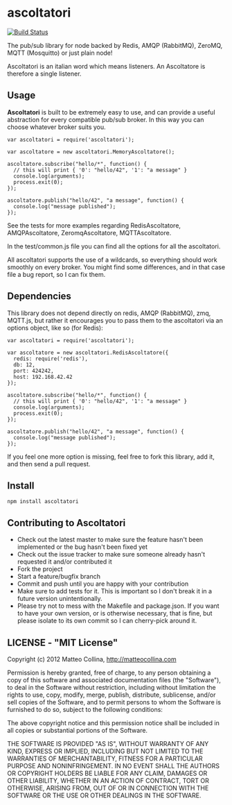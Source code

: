 ascoltatori
===========

[![Build
Status](https://travis-ci.org/mcollina/ascoltatori.png)](https://travis-ci.org/mcollina/ascoltatori)

The pub/sub library for node backed by Redis, AMQP (RabbitMQ), ZeroMQ,
MQTT (Mosquitto) or just plain node!

Ascoltatori is an italian word which means listeners.
An Ascoltatore is therefore a single listener.

## Usage

__Ascoltatori__ is built to be extremely easy to use, and can provide a
useful abstraction for every compatible pub/sub broker.
In this way you can choose whatever broker suits you.

```
var ascoltatori = require('ascoltatori');

var ascoltatore = new ascoltatori.MemoryAscoltatore();

ascoltatore.subscribe("hello/*", function() {
  // this will print { '0': "hello/42", '1': "a message" }
  console.log(arguments); 
  process.exit(0);
});

ascoltatore.publish("hello/42", "a message", function() {
  console.log("message published");
});

```

See the tests for more examples regarding RedisAscoltatore,
AMQPAscoltatore, ZeromqAscoltatore, MQTTAscoltatore.

In the test/common.js file you can find all the options for
all the ascoltatori.

All ascoltatori supports the use of a wildcards, so everything
should work smoothly on every broker.
You might find some differences, and in that case file a bug
report, so I can fix them.

## Dependencies

This library does not depend directly on redis, AMQP (RabbitMQ),
zmq, MQTT.js, but rather it encourages you to pass them to the
ascoltatori via an options object, like so (for Redis):

```
var ascoltatori = require('ascoltatori');

var ascoltatore = new ascoltatori.RedisAscoltatore({
  redis: require('redis'),
  db: 12,
  port: 424242,
  host: 192.168.42.42
});

ascoltatore.subscribe("hello/*", function() {
  // this will print { '0': "hello/42", '1': "a message" }
  console.log(arguments); 
  process.exit(0);
});

ascoltatore.publish("hello/42", "a message", function() {
  console.log("message published");
});

```

If you feel one more option is missing, feel free to fork this library,
add it, and then send a pull request.

## Install

```
npm install ascoltatori
```

## Contributing to Ascoltatori

* Check out the latest master to make sure the feature hasn't been
  implemented or the bug hasn't been fixed yet
* Check out the issue tracker to make sure someone already hasn't
  requested it and/or contributed it
* Fork the project
* Start a feature/bugfix branch
* Commit and push until you are happy with your contribution
* Make sure to add tests for it. This is important so I don't break it
  in a future version unintentionally.
* Please try not to mess with the Makefile and package.json. If you
  want to have your own version, or is otherwise necessary, that is
  fine, but please isolate to its own commit so I can cherry-pick around
  it.

## LICENSE - "MIT License"

Copyright (c) 2012 Matteo Collina, http://matteocollina.com

Permission is hereby granted, free of charge, to any person
obtaining a copy of this software and associated documentation
files (the "Software"), to deal in the Software without
restriction, including without limitation the rights to use,
copy, modify, merge, publish, distribute, sublicense, and/or sell
copies of the Software, and to permit persons to whom the
Software is furnished to do so, subject to the following
conditions:

The above copyright notice and this permission notice shall be
included in all copies or substantial portions of the Software.

THE SOFTWARE IS PROVIDED "AS IS", WITHOUT WARRANTY OF ANY KIND,
EXPRESS OR IMPLIED, INCLUDING BUT NOT LIMITED TO THE WARRANTIES
OF MERCHANTABILITY, FITNESS FOR A PARTICULAR PURPOSE AND
NONINFRINGEMENT. IN NO EVENT SHALL THE AUTHORS OR COPYRIGHT
HOLDERS BE LIABLE FOR ANY CLAIM, DAMAGES OR OTHER LIABILITY,
WHETHER IN AN ACTION OF CONTRACT, TORT OR OTHERWISE, ARISING
FROM, OUT OF OR IN CONNECTION WITH THE SOFTWARE OR THE USE OR
OTHER DEALINGS IN THE SOFTWARE.

